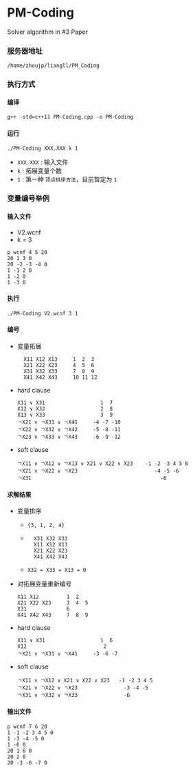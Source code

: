 <!--
 * @Author: Lili Liang
 * @Date: 2021-02-07 00:29:19
 * @LastEditTime: 2021-02-22 23:20:51
 * @LastEditors: Please set LastEditors
 * @Description: Lili Liang
 * @FilePath: \Paper_3\PM-Coding\README.md
-->
# PM-Coding
Solver algorithm in #3 Paper

### 服务器地址

```
/home/zhoujp/liangll/PM_Coding
```

### 执行方式
#### 编译
```
g++ -std=c++11 PM-Coding.cpp -o PM-Coding
```

#### 运行
```
./PM-Coding XXX.XXX k 1
```
- `XXX.XXX` : 输入文件
- `k` : 拓展变量个数
- `1` : 第一种 `顶点排序方法`，目前暂定为 `1`

### 变量编号举例
#### 输入文件
- V2.wcnf 
- k = 3
```
p wcnf 4 5 20
20 1 3 0
20 -2 -3 -4 0
1 -1 2 0
1 -2 0
1 -3 0
```

#### 执行
```
./PM-Coding V2.wcnf 3 1
```

#### 编号
- 变量拓展
  ```
    X11 X12 X13     1  2  3
    X21 X22 X23     4  5  6
    X31 X32 X33     7  8  9
    X41 X42 X43     10 11 12
  ```

- hard clause
    ```
    X11 ∨ X31                  1  7
    X12 ∨ X32                  2  8
    X13 ∨ X33                  3  9
    ㄱX21 ∨ ㄱX31 ∨ ㄱX41     -4 -7 -10
    ㄱX22 ∨ ㄱX32 ∨ ㄱX42     -5 -8 -11
    ㄱX23 ∨ ㄱX33 ∨ ㄱX43     -6 -9 -12
    ```

- soft clause
    ```
    ㄱX11 ∨ ㄱX12 ∨ ㄱX13 ∨ X21 ∨ X22 ∨ X23    -1 -2 -3 4 5 6 
    ㄱX21 ∨ ㄱX22 ∨ ㄱX23                         -4 -5 -6
    ㄱX31                                          -6     
    ```

#### 求解结果
- 变量排序
    - `{3, 1, 2, 4}`

    - ```
        X31 X32 X33     
        X11 X12 X13     
        X21 X22 X23       
        X41 X42 X43     
      ```
    -  `X32 = X33 = X13 = 0`
- 对拓展变量重新编号
    ```
    X11 X12         1  2  
    X21 X22 X23     3  4  5
    X31             6
    X41 X42 X43     7  8  9
    ```

- hard clause
    ```
    X11 ∨ X31                  1  6
    X12                         2
    ㄱX21 ∨ ㄱX31 ∨ ㄱX41     -3 -6 -7     
    ```

- soft clause
    ```
    ㄱX11 ∨ ㄱX12 ∨ X21 ∨ X22 ∨ X23   -1 -2 3 4 5 
    ㄱX21 ∨ ㄱX22 ∨ ㄱX23               -3 -4 -5
    ㄱX31 ∨ ㄱX32 ∨ ㄱX33               -6
    ```

#### 输出文件
```
p wcnf 7 6 20
1 -1 -2 3 4 5 0
1 -3 -4 -5 0
1 -6 0
20 1 6 0
20 2 0
20 -3 -6 -7 0
```